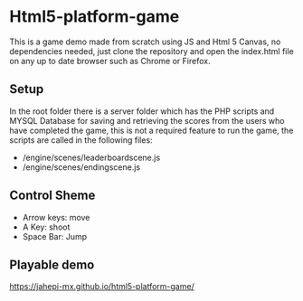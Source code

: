 # Html5-platform-game

This is a game demo made from scratch using JS and Html 5 Canvas, no dependencies needed, just clone the repository and open the index.html file on any up to date browser such as Chrome or Firefox.

## Setup

In the root folder there is a server folder which has the PHP scripts and MYSQL Database for saving and retrieving the scores from the users who have completed the game, this is not a required feature to run the game, the scripts are called in the following files:

- /engine/scenes/leaderboardscene.js
- /engine/scenes/endingscene.js

## Control Sheme

- Arrow keys: move
- A Key: shoot
- Space Bar: Jump

## Playable demo

https://jahepi-mx.github.io/html5-platform-game/

